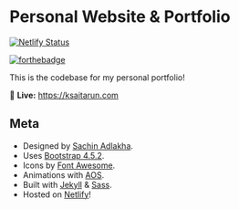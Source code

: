 # Personal Website & Portfolio

[![Netlify Status](https://api.netlify.com/api/v1/badges/6850ad60-9b1c-48d1-9a92-565f9aa78700/deploy-status)](https://app.netlify.com/sites/ksaitarun/deploys)

[![forthebadge](https://forthebadge.com/images/badges/built-with-love.svg "Built with love")](https://forthebadge.com)

This is the codebase for my personal portfolio!

🚀 **Live:** https://ksaitarun.com

## Meta

- Designed by [Sachin Adlakha]().
- Uses [Bootstrap 4.5.2](https://getbootstrap.com).
- Icons by [Font Awesome](https://fontawesome.com).
- Animations with [AOS](https://michalsnik.github.io/aos/).
- Built with [Jekyll](https://jekyllrb.com) & [Sass](https://sass-lang.com/).
- Hosted on  [Netlify](https://netlify.com)!


